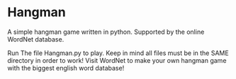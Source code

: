 # Hangman
A simple hangman game written in python. Supported by the online WordNet database.


Run The file Hangman.py to play.
Keep in mind all files must be in the SAME directory in order to work!
Visit WordNet to make your own hangman game with the biggest english word database!
